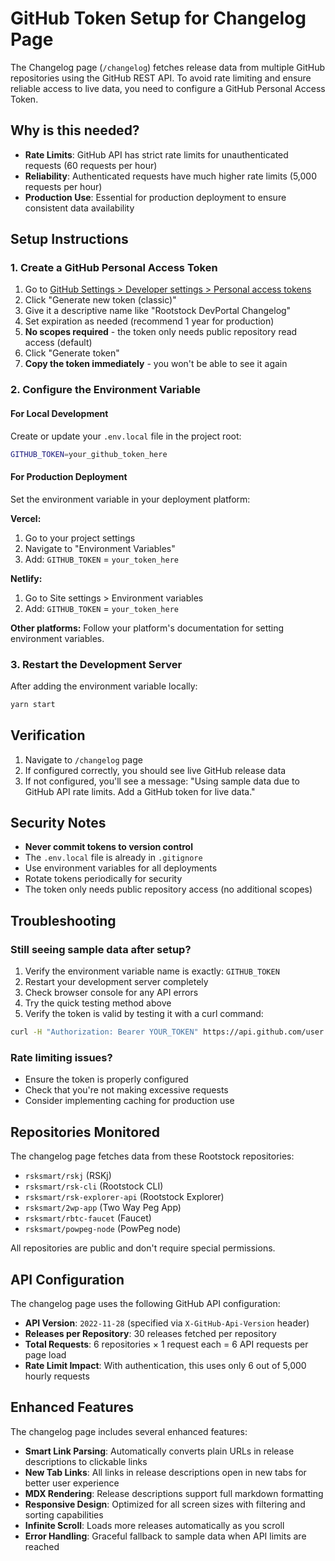 # GitHub Token Setup for Changelog Page

The Changelog page (`/changelog`) fetches release data from multiple GitHub repositories using the GitHub REST API. To avoid rate limiting and ensure reliable access to live data, you need to configure a GitHub Personal Access Token.

## Why is this needed?

- **Rate Limits**: GitHub API has strict rate limits for unauthenticated requests (60 requests per hour)
- **Reliability**: Authenticated requests have much higher rate limits (5,000 requests per hour)
- **Production Use**: Essential for production deployment to ensure consistent data availability

## Setup Instructions

### 1. Create a GitHub Personal Access Token

1. Go to [GitHub Settings > Developer settings > Personal access tokens](https://github.com/settings/tokens)
2. Click "Generate new token (classic)"
3. Give it a descriptive name like "Rootstock DevPortal Changelog"
4. Set expiration as needed (recommend 1 year for production)
5. **No scopes required** - the token only needs public repository read access (default)
6. Click "Generate token"
7. **Copy the token immediately** - you won't be able to see it again

### 2. Configure the Environment Variable

#### For Local Development

Create or update your `.env.local` file in the project root:

```bash
GITHUB_TOKEN=your_github_token_here
```

#### For Production Deployment

Set the environment variable in your deployment platform:

**Vercel:**
1. Go to your project settings
2. Navigate to "Environment Variables"
3. Add: `GITHUB_TOKEN` = `your_token_here`

**Netlify:**
1. Go to Site settings > Environment variables
2. Add: `GITHUB_TOKEN` = `your_token_here`

**Other platforms:**
Follow your platform's documentation for setting environment variables.

### 3. Restart the Development Server

After adding the environment variable locally:

```bash
yarn start
```

## Verification

1. Navigate to `/changelog` page
2. If configured correctly, you should see live GitHub release data
3. If not configured, you'll see a message: "Using sample data due to GitHub API rate limits. Add a GitHub token for live data."

## Security Notes

- **Never commit tokens to version control**
- The `.env.local` file is already in `.gitignore`
- Use environment variables for all deployments
- Rotate tokens periodically for security
- The token only needs public repository access (no additional scopes)

## Troubleshooting

### Still seeing sample data after setup?

1. Verify the environment variable name is exactly: `GITHUB_TOKEN`
2. Restart your development server completely
3. Check browser console for any API errors
4. Try the quick testing method above
5. Verify the token is valid by testing it with a curl command:

```bash
curl -H "Authorization: Bearer YOUR_TOKEN" https://api.github.com/user
```

### Rate limiting issues?

- Ensure the token is properly configured
- Check that you're not making excessive requests
- Consider implementing caching for production use

## Repositories Monitored

The changelog page fetches data from these Rootstock repositories:

- `rsksmart/rskj` (RSKj)
- `rsksmart/rsk-cli` (Rootstock CLI)
- `rsksmart/rsk-explorer-api` (Rootstock Explorer)
- `rsksmart/2wp-app` (Two Way Peg App)
- `rsksmart/rbtc-faucet` (Faucet)
- `rsksmart/powpeg-node` (PowPeg node)

All repositories are public and don't require special permissions.

## API Configuration

The changelog page uses the following GitHub API configuration:

- **API Version**: `2022-11-28` (specified via `X-GitHub-Api-Version` header)
- **Releases per Repository**: 30 releases fetched per repository
- **Total Requests**: 6 repositories × 1 request each = 6 API requests per page load
- **Rate Limit Impact**: With authentication, this uses only 6 out of 5,000 hourly requests

## Enhanced Features

The changelog page includes several enhanced features:

- **Smart Link Parsing**: Automatically converts plain URLs in release descriptions to clickable links
- **New Tab Links**: All links in release descriptions open in new tabs for better user experience
- **MDX Rendering**: Release descriptions support full markdown formatting
- **Responsive Design**: Optimized for all screen sizes with filtering and sorting capabilities
- **Infinite Scroll**: Loads more releases automatically as you scroll
- **Error Handling**: Graceful fallback to sample data when API limits are reached

